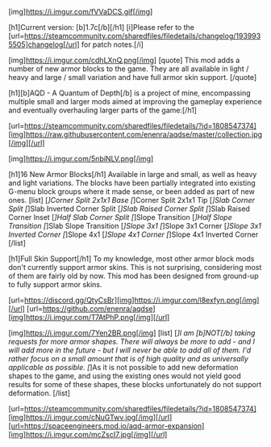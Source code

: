 [img]https://i.imgur.com/fVVaDCS.gif[/img]

[h1]Current version: [b]1.7c[/b][/h1]
[i]Please refer to the [url=https://steamcommunity.com/sharedfiles/filedetails/changelog/1939935505]changelog[/url] for patch notes.[/i]

[img]https://i.imgur.com/cdhLXnQ.png[/img]
[quote]
This mod adds a number of new armor blocks to the game. They are all available in light / heavy and large / small variation and have full armor skin support.
[/quote]

[h1][b]AQD - A Quantum of Depth[/b] is a project of mine, encompassing multiple small and larger mods aimed at improving the gameplay experience and eventually overhauling larger parts of the game:[/h1]

[url=https://steamcommunity.com/sharedfiles/filedetails/?id=1808547374][img]https://raw.githubusercontent.com/enenra/aqdse/master/collection.jpg[/img][/url]

[img]https://i.imgur.com/5nbiNLV.png[/img]

[h1]16 New Armor Blocks[/h1]
Available in large and small, as well as heavy and light variations. The blocks have been partially integrated into existing G-menu block groups where it made sense, or been added as part of new ones.
[list]
[*]Corner Split 2x1x1 Base
[*]Corner Split 2x1x1 Tip
[*]Slab Corner Split
[*]Slab Inverted Corner Split
[*]Slab Raised Corner Split
[*]Slab Raised Corner Inset
[*]Half Slab Corner Split
[*]Slope Transition
[*]Half Slope Transition
[*]Slab Slope Transition
[*]Slope 3x1
[*]Slope 3x1 Corner
[*]Slope 3x1 Inverted Corner
[*]Slope 4x1
[*]Slope 4x1 Corner
[*]Slope 4x1 Inverted Corner
[/list]

[h1]Full Skin Support[/h1]
To my knowledge, most other armor block mods don't currently support armor skins. This is not surprising, considering most of them are fairly old by now. This mod has been designed from ground-up to fully support armor skins.

[url=https://discord.gg/QtyCsBr][img]https://i.imgur.com/l8exfyn.png[/img][/url]
[url=https://github.com/enenra/aqdse][img]https://i.imgur.com/T7AtPhP.png[/img][/url]

[img]https://i.imgur.com/7Yen2BR.png[/img]
[list]
[*]I am [b]NOT[/b] taking requests for more armor shapes. There will always be more to add - and I will add more in the future - but I will never be able to add all of them. I'd rather focus on a small amount that is of high quality and as universally applicable as possible.
[*]As it is not possible to add new deformation shapes to the game, and using the existing ones would not yield good results for some of these shapes, these blocks unfortunately do not support deformation.
[/list]

[url=https://steamcommunity.com/sharedfiles/filedetails/?id=1808547374][img]https://i.imgur.com/cNuGTwv.jpg[/img][/url][url=https://spaceengineers.mod.io/aqd-armor-expansion][img]https://i.imgur.com/mcZscI7.jpg[/img][/url]